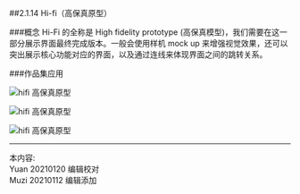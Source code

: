 ##2.1.14 Hi-fi（高保真原型）

###概念
Hi-Fi 的全称是 High fidelity prototype (高保真模型)，我们需要在这一部分展示界面最终完成版本。一般会使用样机 mock up 来增强视觉效果，还可以突出展示核心功能对应的界面，以及通过连线来体现界面之间的跳转关系。

###作品集应用

![hifi 高保真原型](http://kitpic.makebi.net/2021/ixd_26.jpg)

![hifi 高保真原型](http://kitpic.makebi.net/2021/ixd_27.jpg)

![hifi 高保真原型](http://kitpic.makebi.net/2021/ixd_28.jpg)





---
本内容:  
Yuan 20210120 编辑校对  
Muzi 20210112 编辑添加
